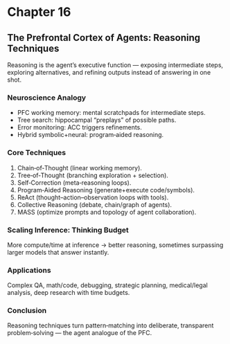 # Chapter 16

## The Prefrontal Cortex of Agents: Reasoning Techniques

Reasoning is the agent’s executive function — exposing intermediate steps, exploring alternatives, and refining outputs instead of answering in one shot.

### Neuroscience Analogy

- PFC working memory: mental scratchpads for intermediate steps.
- Tree search: hippocampal “preplays” of possible paths.
- Error monitoring: ACC triggers refinements.
- Hybrid symbolic+neural: program‑aided reasoning.

### Core Techniques

1. Chain‑of‑Thought (linear working memory).
2. Tree‑of‑Thought (branching exploration + selection).
3. Self‑Correction (meta‑reasoning loops).
4. Program‑Aided Reasoning (generate+execute code/symbols).
5. ReAct (thought–action–observation loops with tools).
6. Collective Reasoning (debate, chain/graph of agents).
7. MASS (optimize prompts and topology of agent collaboration).

### Scaling Inference: Thinking Budget

More compute/time at inference → better reasoning, sometimes surpassing larger models that answer instantly.

### Applications

Complex QA, math/code, debugging, strategic planning, medical/legal analysis, deep research with time budgets.

### Conclusion

Reasoning techniques turn pattern‑matching into deliberate, transparent problem‑solving — the agent analogue of the PFC.

